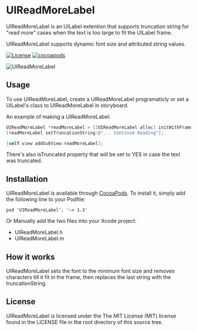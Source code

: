 # UIReadMoreLabel
UIReadMoreLabel is an UILabel extention that supports truncation string for "read more" cases when the text is too large to fit the UILabel frame.

UIReadMoreLabel supports dynamic font size and attributed string values.

[![License](http://img.shields.io/packagist/l/doctrine/orm.svg)](http://cocoadocs.org/docsets/UIReadMoreLabel)
[![cocoapods](http://img.shields.io/cocoapods/v/UIReadMoreLabel.svg)](http://cocoadocs.org/docsets/UIReadMoreLabel)

![UIReadMoreLabel](https://github.com/hayek/UIReadMoreLabel/blob/master/UIReadMoreLabel/Screen%20Shot.png?raw=true)

## Usage
To use UIReadMoreLabel, create a UIReadMoreLabel programaticly or set a UILabel's class to UIReadMoreLabel in storyboard.


An example of making a UIReadMoreLabel:

```objective-c
UIReadMoreLabel *readMoreLabel = [[UIReadMoreLabel alloc] initWithFrame:self.view.bounds];
[readMoreLabel setTruncationString:@"... Continue Reading"];

[self.view addSubView:readMoreLabel];
```

There's also isTruncated property that will be set to YES in case the text was truncated.

## Installation
UIReadMoreLabel is available through [CocoaPods](http://cocoapods.org). To install
it, simply add the following line to your Podfile:

    pod 'UIReadMoreLabel', '~> 1.3'
    
Or Manually add the two files into your Xcode project:

- UIReadMoreLabel.h
- UIReadMoreLabel.m

## How it works
UIReadMoreLabel sets the font to the minimum font size and removes characters till it fit in the frame, then replaces the last string with the truncationString.

## License
UIReadMoreLabel is licensed under the The MIT License (MIT) license found in the LICENSE file in the root directory of this source tree.

